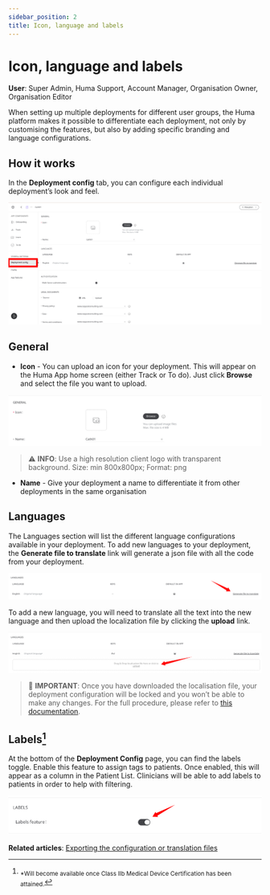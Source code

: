 ```yaml
---
sidebar_position: 2
title: Icon, language and labels 
---
```

# Icon, language and labels
**User**: Super Admin, Huma Support, Account Manager, Organisation Owner, Organisation Editor

When setting up multiple deployments for different user groups, the Huma platform makes it possible to differentiate each deployment, not only by customising the features, but also by adding specific branding and language configurations.
## How it works​
In the **Deployment config** tab, you can configure each individual deployment’s look and feel.

![image](./assets/IconLanguage01.png)

## General
- **Icon** - You can upload an icon for your deployment. This will appear on the Huma App home screen (either Track or To do). Just click **Browse** and select the file you want to upload.

![image](./assets/IconLanguage02.png)

> ⚠️ **INFO**: 
> Use a high resolution client logo with transparent background.
> Size: min 800x800px; 
> Format: png


- **Name** - Give your deployment a name to differentiate it from other deployments in the same organisation
## Languages
The Languages section will list the different language configurations available in your deployment. 
To add new languages to your deployment, the **Generate file to translate** link will generate a json file with all the code from your deployment. 

![image](./assets/IconLanguage03.png)

To add a new language, you will need to translate all the text into the new language and then upload the localization file by clicking the **upload** link.

![image](./assets/IconLanguage04.png)

> 🛑 **IMPORTANT**: Once you have downloaded the localisation file, your deployment configuration will be locked and you won’t be able to make any changes. For the full procedure, please refer to [this documentation](https://humatherapeutics.atlassian.net/wiki/spaces/DO/pages/3298689083/How-To+Log+a+Translation+Request).

## Labels[^1]
At the bottom of the **Deployment Config** page, you can find the labels toggle. Enable this feature to assign tags to patients. Once enabled, this will appear as a column in the Patient List. Clinicians will be able to add labels to patients in order to help with filtering.

![image](./assets/IconLanguage05.png)

[^1]:<sub>*Will become available once Class IIb Medical Device Certification has been attained.</sub>

**Related articles**: [Exporting the configuration or translation files](../tools-and-navigation/exporting-config-or-localization-files.md)

